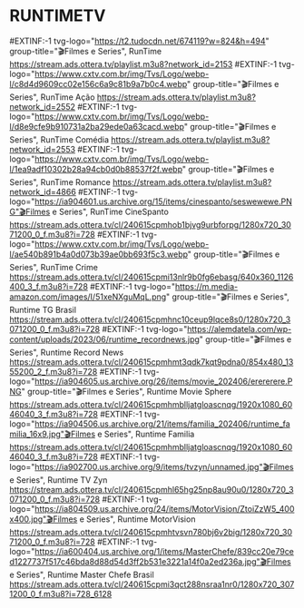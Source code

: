 # RUNTIMETV

#EXTINF:-1 tvg-logo="https://t2.tudocdn.net/674119?w=824&h=494" group-title="🎬Filmes e Series", RunTime
https://stream.ads.ottera.tv/playlist.m3u8?network_id=2153
#EXTINF:-1 tvg-logo="https://www.cxtv.com.br/img/Tvs/Logo/webp-l/c8d4d9609cc02e156c6a9c81b9a7b0c4.webp" group-title="🎬Filmes e Series", RunTime Ação
https://stream.ads.ottera.tv/playlist.m3u8?network_id=2552
#EXTINF:-1 tvg-logo="https://www.cxtv.com.br/img/Tvs/Logo/webp-l/d8e9cfe9b910731a2ba29ede0a63cacd.webp" group-title="🎬Filmes e Series", RunTime Comédia
https://stream.ads.ottera.tv/playlist.m3u8?network_id=2553
#EXTINF:-1 tvg-logo="https://www.cxtv.com.br/img/Tvs/Logo/webp-l/1ea9adf10302b28a94cb0d0b88537f2f.webp" group-title="🎬Filmes e Series", RunTime Romance
https://stream.ads.ottera.tv/playlist.m3u8?network_id=4866
#EXTINF:-1 tvg-logo="https://ia904601.us.archive.org/15/items/cinespanto/seswewewe.PNG"🎬Filmes e Series", RunTime CineSpanto
https://stream.ads.ottera.tv/cl/240615cpmhob1bjvg9urbforpg/1280x720_3071200_0_f.m3u8?i=728
#EXTINF:-1 tvg-logo="https://www.cxtv.com.br/img/Tvs/Logo/webp-l/ae540b891b4a0d073b39ae0bb693f5c3.webp" group-title="🎬Filmes e Series", RunTime Crime
https://stream.ads.ottera.tv/cl/240615cpmi13nlr9b0fg6ebasg/640x360_1126400_3_f.m3u8?i=728
#EXTINF:-1 tvg-logo="https://m.media-amazon.com/images/I/51xeNXguMqL.png" group-title="🎬Filmes e Series", Runtime TG Brasil
https://stream.ads.ottera.tv/cl/240615cpmhnc10ceup9lqce8s0/1280x720_3071200_0_f.m3u8?i=728
#EXTINF:-1 tvg-logo="https://alemdatela.com/wp-content/uploads/2023/06/runtime_recordnews.jpg" group-title="🎬Filmes e Series", Runtime Record News
https://stream.ads.ottera.tv/cl/240615cpmhmt3qdk7kqt9pdna0/854x480_1355200_2_f.m3u8?i=728
#EXTINF:-1 tvg-logo="https://ia904605.us.archive.org/26/items/movie_202406/erererere.PNG" group-title="🎬Filmes e Series", Runtime Movie Sphere
https://stream.ads.ottera.tv/cl/240615cpmhmblljatgloascnqg/1920x1080_6046040_3_f.m3u8?i=728
#EXTINF:-1 tvg-logo="https://ia904506.us.archive.org/21/items/familia_202406/runtime_familia_16x9.jpg"🎬Filmes e Series", Runtime Familia
https://stream.ads.ottera.tv/cl/240615cpmhmblljatgloascnqg/1920x1080_6046040_3_f.m3u8?i=728
#EXTINF:-1 tvg-logo="https://ia902700.us.archive.org/9/items/tvzyn/unnamed.jpg"🎬Filmes e Series", Runtime TV Zyn
https://stream.ads.ottera.tv/cl/240615cpmhl65hg25np8au90u0/1280x720_3071200_0_f.m3u8?i=728
#EXTINF:-1 tvg-logo="https://ia804509.us.archive.org/24/items/MotorVision/ZtoiZzW5_400x400.jpg"🎬Filmes e Series", Runtime MotorVision
https://stream.ads.ottera.tv/cl/240615cpmhtvsvn780bj6v2big/1280x720_3071200_0_f.m3u8?i=728
#EXTINF:-1 tvg-logo="https://ia600404.us.archive.org/1/items/MasterChefe/839cc20e79ced1227737f517c46bda8d88d54d3ff2b531e3221a14f0a2ed236a.jpg"🎬Filmes e Series", Runtime Master Chefe Brasil
https://stream.ads.ottera.tv/cl/240615cpmi3qct288nsraa1nr0/1280x720_3071200_0_f.m3u8?i=728_6128




